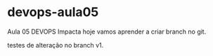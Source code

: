 # devops-aula05
Aula 05 DEVOPS Impacta
hoje vamos aprender a criar branch no git.


testes de alteração no branch v1.
